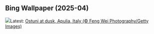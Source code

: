 ## Bing Wallpaper (2025-04)
![](https://www.bing.com/th?id=OHR.ItalyOstuni_EN-CA1782279768_UHD.jpg&w=1000)Latest: [Ostuni at dusk, Apulia, Italy (© Feng Wei Photography/Getty Images)](https://www.bing.com/th?id=OHR.ItalyOstuni_EN-CA1782279768_UHD.jpg)